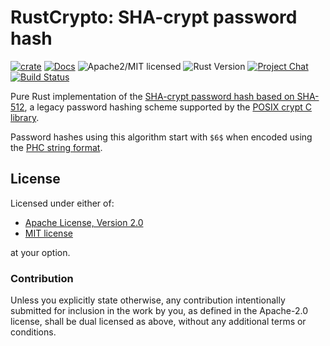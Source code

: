 # RustCrypto: SHA-crypt password hash

[![crate][crate-image]][crate-link]
[![Docs][docs-image]][docs-link]
![Apache2/MIT licensed][license-image]
![Rust Version][rustc-image]
[![Project Chat][chat-image]][chat-link]
[![Build Status][build-image]][build-link]

Pure Rust implementation of the [SHA-crypt password hash based on SHA-512][1],
a legacy password hashing scheme supported by the [POSIX crypt C library][2].

Password hashes using this algorithm start with `$6$` when encoded using the
[PHC string format][3].

## License

Licensed under either of:

 * [Apache License, Version 2.0](http://www.apache.org/licenses/LICENSE-2.0)
 * [MIT license](http://opensource.org/licenses/MIT)

at your option.

### Contribution

Unless you explicitly state otherwise, any contribution intentionally submitted
for inclusion in the work by you, as defined in the Apache-2.0 license, shall be
dual licensed as above, without any additional terms or conditions.

[//]: # (badges)

[crate-image]: https://img.shields.io/crates/v/sha-crypt
[crate-link]: https://crates.io/crates/sha-crypt
[docs-image]: https://docs.rs/sha-crypt/badge.svg
[docs-link]: https://docs.rs/sha-crypt/
[license-image]: https://img.shields.io/badge/license-Apache2.0/MIT-blue.svg
[rustc-image]: https://img.shields.io/badge/rustc-1.81+-blue.svg
[chat-image]: https://img.shields.io/badge/zulip-join_chat-blue.svg
[chat-link]: https://rustcrypto.zulipchat.com/#narrow/stream/260046-password-hashes
[build-image]: https://github.com/RustCrypto/password-hashes/workflows/sha-crypt/badge.svg?branch=master&event=push
[build-link]: https://github.com/RustCrypto/password-hashes/actions?query=workflow%3Asha-crypt

[//]: # (general links)

[1]: https://www.akkadia.org/drepper/SHA-crypt.txt
[2]: https://en.wikipedia.org/wiki/Crypt_(C)
[3]: https://github.com/P-H-C/phc-string-format/blob/master/phc-sf-spec.md
